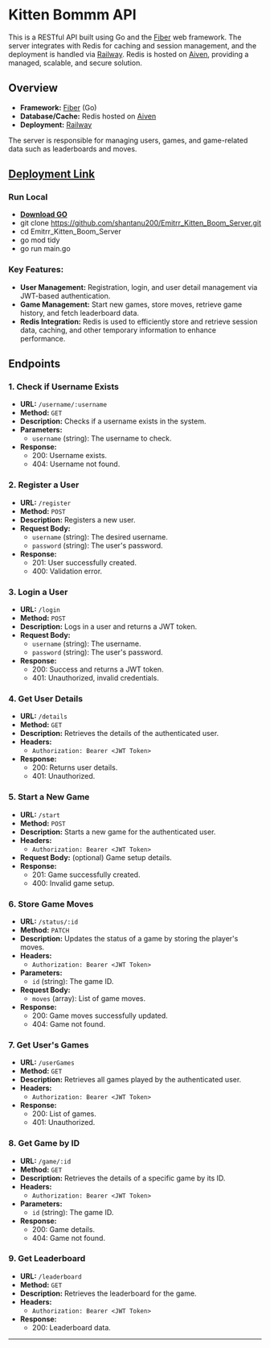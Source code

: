 
# Kitten Bommm API

This is a RESTful API built using Go and the [Fiber](https://gofiber.io/) web framework. The server integrates with Redis for caching and session management, and the deployment is handled via [Railway](https://railway.app/). Redis is hosted on [Aiven](https://aiven.io/), providing a managed, scalable, and secure solution.

## Overview

- **Framework:** [Fiber](https://gofiber.io/) (Go)
- **Database/Cache:** Redis hosted on [Aiven](https://aiven.io/)
- **Deployment:** [Railway](https://railway.app/)
  
The server is responsible for managing users, games, and game-related data such as leaderboards and moves. 

## [Deployment Link](https://emitrrkittenboomserver-production.up.railway.app/)

### Run Local

- [**Download GO**](https://www.digitalocean.com/community/tutorials/how-to-install-go-on-ubuntu-20-04)
- git clone https://github.com/shantanu200/Emitrr_Kitten_Boom_Server.git
- cd Emitrr_Kitten_Boom_Server
- go mod tidy 
- go run main.go


### Key Features:
- **User Management:** Registration, login, and user detail management via JWT-based authentication.
- **Game Management:** Start new games, store moves, retrieve game history, and fetch leaderboard data.
- **Redis Integration:** Redis is used to efficiently store and retrieve session data, caching, and other temporary information to enhance performance.


## Endpoints

### 1. **Check if Username Exists**

- **URL:** `/username/:username`
- **Method:** `GET`
- **Description:** Checks if a username exists in the system.
- **Parameters:**
  - `username` (string): The username to check.
- **Response:**
  - 200: Username exists.
  - 404: Username not found.

### 2. **Register a User**

- **URL:** `/register`
- **Method:** `POST`
- **Description:** Registers a new user.
- **Request Body:**
  - `username` (string): The desired username.
  - `password` (string): The user's password.
- **Response:**
  - 201: User successfully created.
  - 400: Validation error.

### 3. **Login a User**

- **URL:** `/login`
- **Method:** `POST`
- **Description:** Logs in a user and returns a JWT token.
- **Request Body:**
  - `username` (string): The username.
  - `password` (string): The user's password.
- **Response:**
  - 200: Success and returns a JWT token.
  - 401: Unauthorized, invalid credentials.

### 4. **Get User Details**

- **URL:** `/details`
- **Method:** `GET`
- **Description:** Retrieves the details of the authenticated user.
- **Headers:**
  - `Authorization: Bearer <JWT Token>`
- **Response:**
  - 200: Returns user details.
  - 401: Unauthorized.

### 5. **Start a New Game**

- **URL:** `/start`
- **Method:** `POST`
- **Description:** Starts a new game for the authenticated user.
- **Headers:**
  - `Authorization: Bearer <JWT Token>`
- **Request Body:** (optional) Game setup details.
- **Response:**
  - 201: Game successfully created.
  - 400: Invalid game setup.

### 6. **Store Game Moves**

- **URL:** `/status/:id`
- **Method:** `PATCH`
- **Description:** Updates the status of a game by storing the player's moves.
- **Headers:**
  - `Authorization: Bearer <JWT Token>`
- **Parameters:**
  - `id` (string): The game ID.
- **Request Body:** 
  - `moves` (array): List of game moves.
- **Response:**
  - 200: Game moves successfully updated.
  - 404: Game not found.

### 7. **Get User's Games**

- **URL:** `/userGames`
- **Method:** `GET`
- **Description:** Retrieves all games played by the authenticated user.
- **Headers:**
  - `Authorization: Bearer <JWT Token>`
- **Response:**
  - 200: List of games.
  - 401: Unauthorized.

### 8. **Get Game by ID**

- **URL:** `/game/:id`
- **Method:** `GET`
- **Description:** Retrieves the details of a specific game by its ID.
- **Headers:**
  - `Authorization: Bearer <JWT Token>`
- **Parameters:**
  - `id` (string): The game ID.
- **Response:**
  - 200: Game details.
  - 404: Game not found.

### 9. **Get Leaderboard**

- **URL:** `/leaderboard`
- **Method:** `GET`
- **Description:** Retrieves the leaderboard for the game.
- **Headers:**
  - `Authorization: Bearer <JWT Token>`
- **Response:**
  - 200: Leaderboard data.

---
